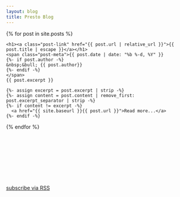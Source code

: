```yaml
---
layout: blog
title: Presto Blog
---
```


<div class="home">
  {% for post in site.posts %}
  <div class="post-entry">

    <h1><a class="post-link" href="{{ post.url | relative_url }}">{{ post.title | escape }}</a></h1>
    <span class="post-meta">{{ post.date | date: "%b %-d, %Y" }}
    {%- if post.author -%}
    &nbsp;&bull; {{ post.author}}
    {%- endif -%}
    </span>
    {{ post.excerpt }}

    {%- assign excerpt = post.excerpt | strip -%}
    {%- assign content = post.content | remove_first: post.excerpt_separator | strip -%}
    {%- if content != excerpt -%}
      <a href="{{ site.baseurl }}{{ post.url }}">Read more...</a>
    {%- endif -%}

  </div>
  {% endfor %}

  <p class="rss-subscribe">
    <a href="{{ '/blog/feed.xml' | relative_url }}">subscribe via RSS</a>
    <svg class="svg-icon"><use xlink:href="{{ '/assets/blog/social-icons.svg#rss' | relative_url }}"></use></svg>
  </p>
</div>
